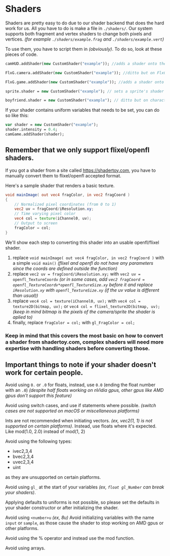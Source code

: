 # Shaders
Shaders are pretty easy to do due to our shader backend that does the hard work for us. All you have to do is make a file in ``./shaders/``. Our system supports both fragment and vertex shaders to change both pixels and vertices. *(for example ``./shaders/example.frag`` and ``./shaders/example.vert``)*

To use them, you have to script them in *(obviously)*. To do so, look at these pieces of code.
```hx
camHUD.addShader(new CustomShader("example")); //adds a shader onto the camera.

FlxG.camera.addShader(new CustomShader("example")); //ditto but on FlxG.camera.

FlxG.game.addShader(new CustomShader("example")); //adds a shader onto the entire game (persists between states).

sprite.shader = new CustomShader("example"); // sets a sprite's shader to a shader. (only one shader can be added per sprite) 

boyfriend.shader = new CustomShader("example"); // ditto but on characters.
```
If your shader contains uniform variables that needs to be set, you can do so like this:
```hx
var shader = new CustomShader("example");
shader.intensity = 0.4;
camGame.addShader(shader);
```

## Remember that we only support flixel/openfl shaders.
If you got a shader from a site called https://shadertoy.com, you have to manually convert them to flixel/openfl accepted format.

Here's a sample shader that renders a basic texture.
```glsl
void mainImage( out vec4 fragColor, in vec2 fragCoord )
{
    // Normalized pixel coordinates (from 0 to 1)
    vec2 uv = fragCoord/iResolution.xy;
    // Time varying pixel color
    vec4 col = texture(iChannel0, uv);
    // Output to screen
    fragColor = col;
}
```
We'll show each step to converting this shader into an usable openfl/flixel shader.

1. replace ``void mainImage( out vec4 fragColor, in vec2 fragCoord )`` with a simple ``void main()`` *(flixel and openfl do not have any parameters since the coords are defined outside the function)*
2. replace ``vec2 uv = fragCoord/iResolution.xy;`` with ``vec2 uv = openfl_TextureCoordv`` *(or in some cases, add ``vec2 fragCoord = openfl_TextureCoordv*openfl_TextureSize.xy`` before it and replace `iResolution.xy` with ``openfl_TextureSize.xy`` (if the uv value is different than usual))*
3. replace ``vec4 col = texture(iChannel0, uv);`` with ``vec4 col = texture2D(bitmap, uv);`` or ``vec4 col = flixel_texture2D(bitmap, uv);`` *(keep in mind bitmap is the pixels of the camera/sprite the shader is aplied to)*
4. finally, replace ``fragColor = col;`` with ``gl_FragColor = col;``

### Keep in mind that this covers the most basic on how to convert a shader from shadertoy.com, complex shaders will need more expertise with handling shaders before converting those.

## Important things to note if your shader doesn't work for certain people.
Avoid using `0.` or `.0` for floats, instead, use `0.0` (ending the float number with an `.0`)
*(despite half floats working on nVidia gpus, other gpus like AMD gpus don't support this feature)*

Avoid using switch cases, and use if statements where possible.
*(switch cases are not supported on macOS or miscellaneous platforms)*

Ints are not recommended when initiating vectors. *(ex, vec2(1, 1) is not supported on certain platforms)*.
Instead, use floats where it's expected. Like mod(1.0, 2.0) instead of mod(1, 2)

Avoid using the following types:
- ivec2,3,4
- bvec2,3,4
- uvec2,3,4
- uint

as they are unsupported on certain platforms.

Avoid using `gl_` at the start of your variables *(ex, `float gl_Number` can break your shaders)*.

Applying defaults to uniforms is not possible, so please set the defaults in your shader constructor or after initializing the shader.

Avoid using `<number>u` *(ex, 8u)*
Avoid initializing variables with the name `input` or `sample`, as those cause the shader to stop working on AMD gpus or other platforms.

Avoid using the % operator and instead use the mod function.

Avoid using arrays.